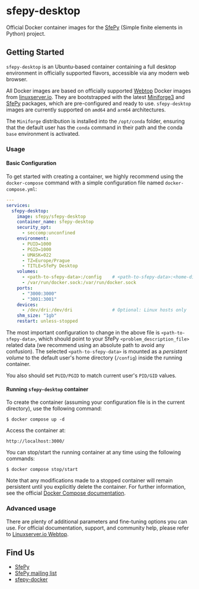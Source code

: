 # sfepy-desktop

Official Docker container images for the [SfePy](http://sfepy.org) (Simple finite elements in Python) project.

## Getting Started

`sfepy-desktop` is an Ubuntu-based container containing a full desktop environment in officially supported flavors, accessible via any modern web browser.

All Docker images are based on officially supported [Webtop](https://github.com/linuxserver/docker-webtop) Docker 
images from [linuxserver.io](https://www.linuxserver.io). They are bootstrapped with the latest [Miniforge3](https://github.com/conda-forge/miniforge)
and [SfePy](https://anaconda.org/conda-forge/sfepy) packages, which are pre-configured and ready to use. 
`sfepy-desktop` images are currently supported on `amd64` and `arm64` architectures.

The `Miniforge` distribution is installed into the `/opt/conda` folder, ensuring that the default user has the `conda` 
command in their path and the conda `base` environment is activated.

### Usage
#### Basic Configuration
To get started with creating a container, we highly recommend using the `docker-compose` command with a simple configuration file named `docker-compose.yml`:

```yaml
---
services:
  sfepy-desktop:
    image: sfepy/sfepy-desktop
    container_name: sfepy-desktop
    security_opt:
      - seccomp:unconfined
    environment:
      - PUID=1000
      - PGID=1000
      - UMASK=022
      - TZ=Europe/Prague
      - TITLE=SfePy Desktop
    volumes:
      - <path-to-sfepy-data>:/config    # <path-to-sfepy-data>:<home-dir>
      - /var/run/docker.sock:/var/run/docker.sock
    ports:
      - "3000:3000"
      - "3001:3001"
    devices:
      - /dev/dri:/dev/dri               # Optional: Linux hosts only
    shm_size: "1gb"
    restart: unless-stopped
```
The most important configuration to change in the above file is `<path-to-sfepy-data>`, which should point to your
SfePy `<problem_description_file>` related data (we recommend using an absolute path to avoid any confusion).
The selected `<path-to-sfepy-data>` is mounted as a *persistent volume* to the default user's home directory (`/config`)
inside the running container.

You also should set `PUID/PGID` to match current user's `PID/GID` values.

#### Running `sfepy-desktop` container
To create the container (assuming your configuration file is in the current directory), use the following command:

    $ docker compose up -d

Access the container at:

    http://localhost:3000/

You can stop/start the running container at any time using the following commands:

    $ docker compose stop/start

Note that any modifications made to a stopped container will remain persistent until you explicitly delete the
container. For further information, see the official [Docker Compose documentation](https://docs.docker.com/compose/).

### Advanced usage
There are plenty of additional parameters and fine-tuning options you can use. For official documentation, support,
and community help, please refer to
[Linuxserver.io Webtop](https://github.com/linuxserver/docker-webtop/blob/master/README.md).


## Find Us

* [SfePy](http://sfepy.org)
* [SfePy mailing list](https://mail.python.org/mm3/mailman3/lists/sfepy.python.org)
* [sfepy-docker](https://github.com/sfepy/sfepy-docker)

